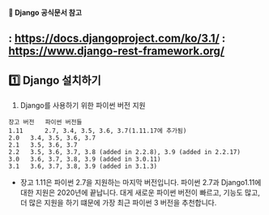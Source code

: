 #### :link: Django 공식문서 참고 
: https://docs.djangoproject.com/ko/3.1/
: https://www.django-rest-framework.org/
-----------------------------

## :one: Django 설치하기
1. Django를 사용하기 위한 파이썬 버전 지원
~~~
장고 버전	파이썬 버전들
1.11	  2.7, 3.4, 3.5, 3.6, 3.7(1.11.17에 추가됨)
2.0	  3.4, 3.5, 3.6, 3.7
2.1	  3.5, 3.6, 3.7
2.2	  3.5, 3.6, 3.7, 3.8 (added in 2.2.8), 3.9 (added in 2.2.17)
3.0	  3.6, 3.7, 3.8, 3.9 (added in 3.0.11)
3.1	  3.6, 3.7, 3.8, 3.9 (added in 3.1.3)
~~~
- 장고 1.11은 파이썬 2.7을 지원하는 마지막 버전입니다. 파이썬 2.7과 Django1.11에 대한 지원은 2020년에 끝납니다.
대게 새로운 파이썬 버전이 빠르고, 기능도 많고, 더 많은 지원을 하기 떄문에 가장 최근 파이썬 3 버전을 추천합니다.

